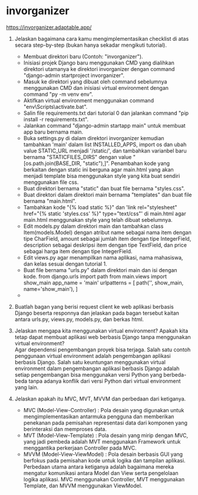 # invorganizer

https://invorganizer.adaptable.app/

1. Jelaskan bagaimana cara kamu mengimplementasikan checklist di atas secara step-by-step (bukan hanya sekadar mengikuti tutorial).
   - Membuat direktori baru (Contoh: "invorganizer").
   - Inisiasi projek Django baru menggunakan CMD yang dialihkan direktori utamanya ke direktori invorganizer dengan command "django-admin startproject invorganizer".
   - Masuk ke direktori yang dibuat oleh command sebelumnya menggunakan CMD dan inisiasi virtual environment dengan command "py -m venv env".
   - Aktifkan virtual environment menggunakan command "env\Scripts\activate.bat".
   - Salin file requirements.txt dari tutorial 0 dan jalankan command "pip install -r requirements.txt".
   - Jalankan command "django-admin startapp main" untuk membuat app baru bernama main.
   - Buka settings.py di dalam direktori invorganizer kemudian tambahkan 'main' dalam list INSTALLED_APPS, import os dan ubah value STATIC_URL menjadi '/static/', dan tambahkan varianbel baru bernama "STATICFILES_DIRS" dengan value "[os.path.join(BASE_DIR, "static"),]". Penambahan kode yang berkaitan dengan static ini berguna agar main.html yang akan menjadi template bisa menggunakan style yang kita buat sendiri menggunakan file css.
   - Buat direktori bernama "static" dan buat file bernama "styles.css".
   - Buat direktori dalam direktori main bernama "templates" dan buat file bernama "main.html".
   - Tambahkan kode "{% load static %}" dan 'link rel="stylesheet" href="{% static 'styles.css' %}" type="text/css"' di main.html agar main.html menggunakan style yang telah dibuat sebelumnya.
   - Edit models.py dalam direktori main dan tambahkan class Item(models.Model) dengan atribut name sebagai nama item dengan tipe CharField, amount sebagai jumlah item dengan tipe IntegerField, description sebagai deskripsi item dengan tipe TextField, dan price sebagai harga item dengan tipe IntegerField.
   - Edit views.py agar menampilkan nama aplikasi, nama mahasiswa, dan kelas sesuai dengan tutorial 1.
   - Buat file bernama "urls.py" dalam direktori main dan isi dengan kode.
     from django.urls import path
     from main.views import show_main
     app_name = 'main'
     urlpatterns = [
        path('', show_main, name='show_main'),
     ]
   - 

2. Buatlah bagan yang berisi request client ke web aplikasi berbasis Django beserta responnya dan jelaskan pada bagan tersebut kaitan antara urls.py, views.py, models.py, dan berkas html.

3. Jelaskan mengapa kita menggunakan virtual environment? Apakah kita tetap dapat membuat aplikasi web berbasis Django tanpa menggunakan virtual environment?<br>
Agar dependensi pengembangan proyek bisa terjaga. Salah satu contoh penggunaan virtual environment adalah pengembangan aplikasi berbasis Django. Salah satu keuntungan menggunakan virtual environment dalam pengembangan aplikasi berbasis Django adalah setiap pengembangan bisa menggunakan versi Python yang berbeda-beda tanpa adanya konflik dari versi Python dari virtual environment yang lain. 
   
4. Jelaskan apakah itu MVC, MVT, MVVM dan perbedaan dari ketiganya.
   - MVC (Model-View-Controller) : Pola desain yang digunakan untuk mengimplementasikan antarmuka pengguna dan memberikan penekanan pada pemisahan representasi data dari komponen yang berinteraksi dan memproses data.
   - MVT (Model-View-Template) : Pola desain yang mirip dengan MVC, yang jadi pembeda adalah MVT menggunakan Framework untuk menggantika perkerjaan Controller pada MVC.
   - MVVM (Model-View-ViewModel) : Pola desain berbasis GUI yang berfokus pada pemisahan kode untuk logika dan tampilan aplikasi.
   Perbedaan utama antara ketiganya adalah bagaimana mereka mengatur komunikasi antara Model dan View serta pengelolaan logika aplikasi. MVC menggunakan Controller, MVT menggunakan Template, dan MVVM menggunakan ViewModel.

